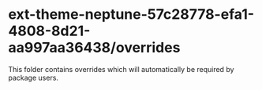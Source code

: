 # ext-theme-neptune-57c28778-efa1-4808-8d21-aa997aa36438/overrides

This folder contains overrides which will automatically be required by package users.
